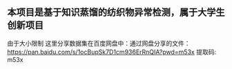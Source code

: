 ## 本项目是基于知识蒸馏的纺织物异常检测，属于大学生创新项目

由于大小限制 这里分享数据集在百度网盘中：通过网盘分享的文件：https://pan.baidu.com/s/1ocBupSk7D1cm936ErRnQIA?pwd=m53x 提取码: m53x
